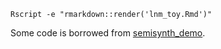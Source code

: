 
```{bash}
Rscript -e "rmarkdown::render('lnm_toy.Rmd')"
```

Some code is borrowed from [semisynth_demo](https://github.com/krisrs1128/semisynth_demo).
